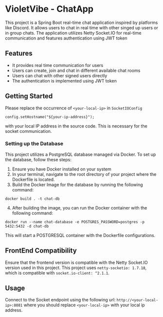 # VioletVibe - ChatApp

This project is a Spring Boot real-time chat application inspired by platforms like Discord.
It allows users to chat in real time with other singed up users or in group chats.
The application utilizes Netty Socket.IO for real-time communication and features authentication using JWT token

## Features
 - It provides real time communication for users
 - Users can create, join and chat in different available chat rooms
 - Users can chat with other signed users directly
 - The authentication is implemented using JWT token

## Getting Started
Please replace the occurrence of `<your-local-ip>` in `SocketIOConfig`

``` 
config.setHostname("${your-ip-address}");
```
with your local IP address in the source code.
This is necessary for the socket communication.

### Setting up the Database
This project utilizes a PostgreSQL database managed via Docker. To set up the database, follow these steps:
1. Ensure you have Docker installed on your system
2. In your terminal, navigate to the root directory of your project where the Dockerfile is located.
3. Build the Docker Image for the database by running the following command: 
```
docker build . -t chat-db
```
4. After building the image, you can run the Docker container with the following command:
```
docker run --name chat-database -e POSTGRES_PASSWORD=postgres -p 5432:5432 -d chat-db
```
This will start a POSTGRESQL container with the Dockerfile configurations.

## FrontEnd Compatibility 
Ensure that the frontend version is compatible with the Netty Socket.IO version used in this project.
This project uses `netty-socketio: 1.7.18`, which is compatible with `socket.io-client: ^2.1.1`.

## Usage
Connect to the Socket endpoint using the following url: `http://<your-local-ip>:8081` where you should replace
`<your-local-ip>` with your local ip address.

